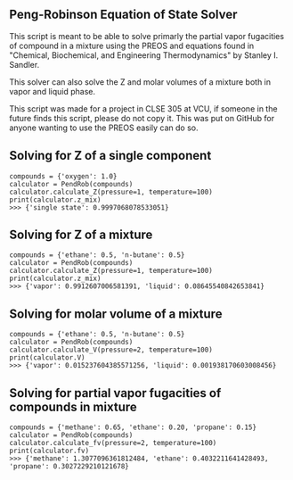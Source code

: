 ## Peng-Robinson Equation of State Solver

This script is meant to be able to solve primarly the partial vapor fugacities of
compound in a mixture using the PREOS and equations found in "Chemical, Biochemical,
and Engineering Thermodynamics" by Stanley I. Sandler. 

This solver can also solve the Z and molar volumes of a mixture both in vapor 
and liquid phase. 

This script was made for a project in CLSE 305 at VCU, if someone in the future finds
this script, please do not copy it. This was put on GitHub for anyone wanting to use
the PREOS easily can do so.

## Solving for Z of a single component
    compounds = {'oxygen': 1.0}
    calculator = PendRob(compounds)
    calculator.calculate_Z(pressure=1, temperature=100)
    print(calculator.z_mix)
    >>> {'single state': 0.9997068078533051}
   
## Solving for Z of a mixture
    compounds = {'ethane': 0.5, 'n-butane': 0.5}
    calculator = PendRob(compounds)
    calculator.calculate_Z(pressure=1, temperature=100)
    print(calculator.z_mix)
    >>> {'vapor': 0.9912607006581391, 'liquid': 0.08645540842653841}

## Solving for molar volume of a mixture
    compounds = {'ethane': 0.5, 'n-butane': 0.5}
    calculator = PendRob(compounds)
    calculator.calculate_V(pressure=2, temperature=100)
    print(calculator.V)
    >>> {'vapor': 0.015237604385571256, 'liquid': 0.001938170603008456}
   
## Solving for partial vapor fugacities of compounds in mixture
    compounds = {'methane': 0.65, 'ethane': 0.20, 'propane': 0.15}
    calculator = PendRob(compounds)
    calculator.calculate_fv(pressure=2, temperature=100)
    print(calculator.fv)
    >>> {'methane': 1.3077096361812484, 'ethane': 0.4032211641428493, 'propane': 0.3027229210121678}
